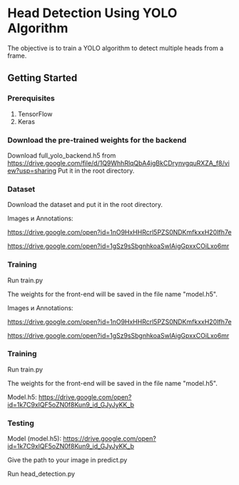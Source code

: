 # Head Detection Using YOLO Algorithm
The objective is to train a YOLO algorithm to detect multiple heads from a frame.

## Getting Started
### Prerequisites
1. TensorFlow
2. Keras

### Download the pre-trained weights for the backend
Download full_yolo_backend.h5 from https://drive.google.com/file/d/1Q9WhhRlqQbA4jgBkCDrynvgquRXZA_f8/view?usp=sharing
Put it in the root directory.
### Dataset
 Download the dataset and put it in the root directory.
 
Images и Annotations:


https://drive.google.com/open?id=1nO9HxHHRcrl5PZS0NDKmfkxxH20Ifh7e


https://drive.google.com/open?id=1gSz9sSbgnhkoaSwlAigGpxxCOiLxo6mr
 
### Training
Run train.py


The weights for the front-end will be saved in the file name "model.h5".

Images и Annotations:


https://drive.google.com/open?id=1nO9HxHHRcrl5PZS0NDKmfkxxH20Ifh7e


https://drive.google.com/open?id=1gSz9sSbgnhkoaSwlAigGpxxCOiLxo6mr
 
### Training
Run train.py


The weights for the front-end will be saved in the file name "model.h5".

Model.h5:
https://drive.google.com/open?id=1k7C9xlQF5oZN0f8Kun9_id_GJyJyKK_b


### Testing

Model (model.h5): https://drive.google.com/open?id=1k7C9xlQF5oZN0f8Kun9_id_GJyJyKK_b



Give the path to your image in predict.py

Run head_detection.py


